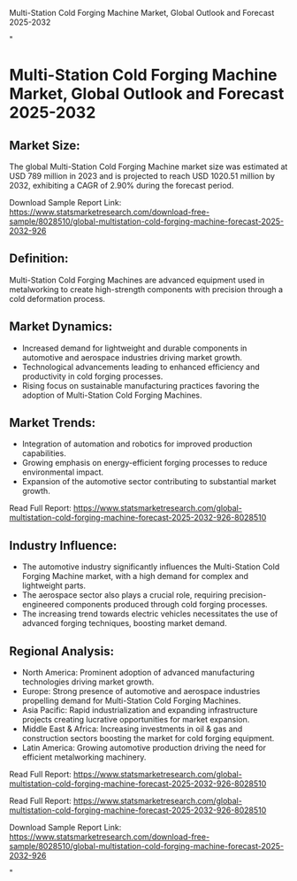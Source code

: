 Multi-Station Cold Forging Machine Market, Global Outlook and Forecast 2025-2032

"<!DOCTYPE html>
<html>
<head>
<title>Multi-Station Cold Forging Machine Market, Global Outlook and Forecast 2025-2032</title>
</head>
<body>

<h1>Multi-Station Cold Forging Machine Market, Global Outlook and Forecast 2025-2032</h1>

<h2>Market Size:</h2>
<p>The global Multi-Station Cold Forging Machine market size was estimated at USD 789 million in 2023 and is projected to reach USD 1020.51 million by 2032, exhibiting a CAGR of 2.90% during the forecast period.</p>
<p>Download Sample Report Link: <a href='https://www.statsmarketresearch.com/download-free-sample/8028510/global-multistation-cold-forging-machine-forecast-2025-2032-926'>https://www.statsmarketresearch.com/download-free-sample/8028510/global-multistation-cold-forging-machine-forecast-2025-2032-926</a></p>

<h2>Definition:</h2>
<p>Multi-Station Cold Forging Machines are advanced equipment used in metalworking to create high-strength components with precision through a cold deformation process.</p>

<h2>Market Dynamics:</h2>
<ul>
  <li>Increased demand for lightweight and durable components in automotive and aerospace industries driving market growth.</li>
  <li>Technological advancements leading to enhanced efficiency and productivity in cold forging processes.</li>
  <li>Rising focus on sustainable manufacturing practices favoring the adoption of Multi-Station Cold Forging Machines.</li>
</ul>

<h2>Market Trends:</h2>
<ul>
  <li>Integration of automation and robotics for improved production capabilities.</li>
  <li>Growing emphasis on energy-efficient forging processes to reduce environmental impact.</li>
  <li>Expansion of the automotive sector contributing to substantial market growth.</li>
</ul>
<p>Read Full Report: <a href='https://www.statsmarketresearch.com/global-multistation-cold-forging-machine-forecast-2025-2032-926-8028510'>https://www.statsmarketresearch.com/global-multistation-cold-forging-machine-forecast-2025-2032-926-8028510</a></p>

<h2>Industry Influence:</h2>
<ul>
  <li>The automotive industry significantly influences the Multi-Station Cold Forging Machine market, with a high demand for complex and lightweight parts.</li>
  <li>The aerospace sector also plays a crucial role, requiring precision-engineered components produced through cold forging processes.</li>
  <li>The increasing trend towards electric vehicles necessitates the use of advanced forging techniques, boosting market demand.</li>
</ul>

<h2>Regional Analysis:</h2>
<ul>
  <li>North America: Prominent adoption of advanced manufacturing technologies driving market growth.</li>
  <li>Europe: Strong presence of automotive and aerospace industries propelling demand for Multi-Station Cold Forging Machines.</li>
  <li>Asia Pacific: Rapid industrialization and expanding infrastructure projects creating lucrative opportunities for market expansion.</li>
  <li>Middle East & Africa: Increasing investments in oil & gas and construction sectors boosting the market for cold forging equipment.</li>
  <li>Latin America: Growing automotive production driving the need for efficient metalworking machinery.</li>
</ul>
<p>Read Full Report: <a href='https://www.statsmarketresearch.com/global-multistation-cold-forging-machine-forecast-2025-2032-926-8028510'>https://www.statsmarketresearch.com/global-multistation-cold-forging-machine-forecast-2025-2032-926-8028510</a></p>

<p>Read Full Report: <a href='https://www.statsmarketresearch.com/global-multistation-cold-forging-machine-forecast-2025-2032-926-8028510'>https://www.statsmarketresearch.com/global-multistation-cold-forging-machine-forecast-2025-2032-926-8028510</a></p>
<p>Download Sample Report Link: <a href='https://www.statsmarketresearch.com/download-free-sample/8028510/global-multistation-cold-forging-machine-forecast-2025-2032-926'>https://www.statsmarketresearch.com/download-free-sample/8028510/global-multistation-cold-forging-machine-forecast-2025-2032-926</a></p>

</body>
</html>"

